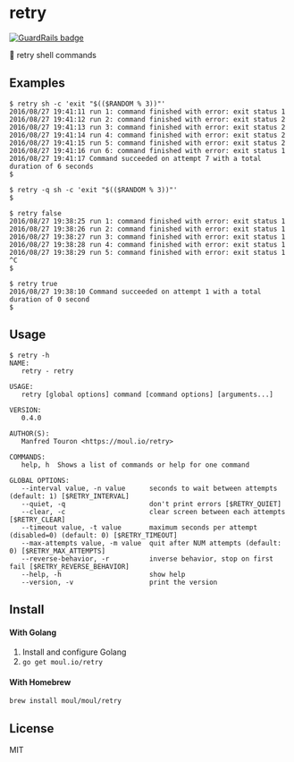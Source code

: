 # retry

[![GuardRails badge](https://badges.production.guardrails.io/moul/retry.svg)](https://www.guardrails.io)

:shell: retry shell commands

## Examples

```console
$ retry sh -c 'exit "$(($RANDOM % 3))"'
2016/08/27 19:41:11 run 1: command finished with error: exit status 1
2016/08/27 19:41:12 run 2: command finished with error: exit status 2
2016/08/27 19:41:13 run 3: command finished with error: exit status 2
2016/08/27 19:41:14 run 4: command finished with error: exit status 2
2016/08/27 19:41:15 run 5: command finished with error: exit status 2
2016/08/27 19:41:16 run 6: command finished with error: exit status 1
2016/08/27 19:41:17 Command succeeded on attempt 7 with a total duration of 6 seconds
$
```

```console
$ retry -q sh -c 'exit "$(($RANDOM % 3))"'
$
```

```console
$ retry false
2016/08/27 19:38:25 run 1: command finished with error: exit status 1
2016/08/27 19:38:26 run 2: command finished with error: exit status 1
2016/08/27 19:38:27 run 3: command finished with error: exit status 1
2016/08/27 19:38:28 run 4: command finished with error: exit status 1
2016/08/27 19:38:29 run 5: command finished with error: exit status 1
^C
$
```

```console
$ retry true
2016/08/27 19:38:10 Command succeeded on attempt 1 with a total duration of 0 second
$
```

## Usage

```console
$ retry -h
NAME:
   retry - retry

USAGE:
   retry [global options] command [command options] [arguments...]

VERSION:
   0.4.0

AUTHOR(S):
   Manfred Touron <https://moul.io/retry>

COMMANDS:
   help, h  Shows a list of commands or help for one command

GLOBAL OPTIONS:
   --interval value, -n value      seconds to wait between attempts (default: 1) [$RETRY_INTERVAL]
   --quiet, -q                     don't print errors [$RETRY_QUIET]
   --clear, -c                     clear screen between each attempts [$RETRY_CLEAR]
   --timeout value, -t value       maximum seconds per attempt (disabled=0) (default: 0) [$RETRY_TIMEOUT]
   --max-attempts value, -m value  quit after NUM attempts (default: 0) [$RETRY_MAX_ATTEMPTS]
   --reverse-behavior, -r          inverse behavior, stop on first fail [$RETRY_REVERSE_BEHAVIOR]
   --help, -h                      show help
   --version, -v                   print the version
```

## Install

#### With Golang

1. Install and configure Golang
2. `go get moul.io/retry`

#### With Homebrew

    brew install moul/moul/retry

## License

MIT
